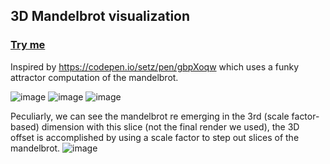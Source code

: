 ## 3D Mandelbrot visualization

### [Try me](https://codepen.io/mootytootyfrooty/pen/dPoZqpa)

Inspired by https://codepen.io/setz/pen/gbpXoqw which uses a funky attractor computation of the mandelbrot. 

![image](https://github.com/user-attachments/assets/7e826dd6-e8fe-47e9-83cd-00d597d10fad)
![image](https://github.com/user-attachments/assets/40c329eb-3e84-4a3f-8859-35021213d909)
![image](https://github.com/user-attachments/assets/837bce1b-a163-4954-82d1-793a58d211d5)

Peculiarly, we can see the mandelbrot re emerging in the 3rd (scale factor-based) dimension with this slice (not the final render we used), the 3D offset is accomplished by using a scale factor to step out slices of the mandelbrot. 
![image](https://github.com/user-attachments/assets/085ab674-8fca-44af-939f-df684555e676)


